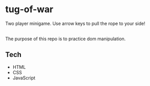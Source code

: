 # tug-of-war

Two player minigame. Use arrow keys to pull the rope to your side!<br><br>

The purpose of this repo is to practice dom manipulation. 

## Tech

- HTML
- CSS
- JavaScript

